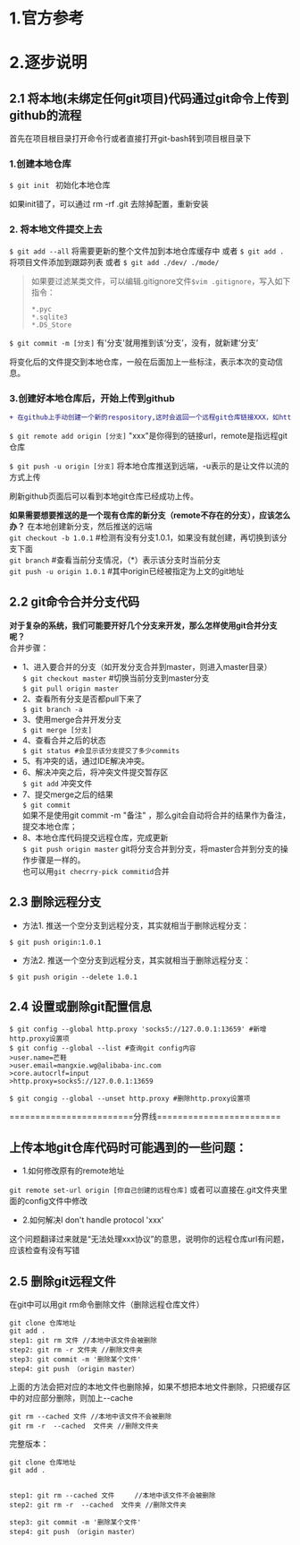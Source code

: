 # 1.官方参考

# 2.逐步说明
## 2.1 将本地(未绑定任何git项目)代码通过git命令上传到github的流程
首先在项目根目录打开命令行或者直接打开git-bash转到项目根目录下 
### 1.创建本地仓库
`$ git init ` 初始化本地仓库

如果init错了，可以通过 rm -rf .git 去除掉配置，重新安装

### 2. 将本地文件提交上去
`$ git add --all` 将需要更新的整个文件加到本地仓库缓存中
或者
`$ git add . ` 将项目文件添加到跟踪列表
或者
`$ git add ./dev/ ./mode/` 

> 如果要过滤某类文件，可以编辑.gitignore文件`$vim .gitignore`，写入如下指令：
> ```shell
> *.pyc
> *.sqlite3
> *.DS_Store

`$ git commit -m [分支]` 有'分支'就用推到该‘分支’，没有，就新建‘分支’

将变化后的文件提交到本地仓库，一般在后面加上一些标注，表示本次的变动信息。

### 3.创建好本地仓库后，开始上传到github

```diff
+ 在github上手动创建一个新的respository,这时会返回一个远程git仓库链接XXX，如http://.../XX.git
```
`$ git remote add origin [分支]` "xxx"是你得到的链接url，remote是指远程git仓库

`$ git push -u origin [分支]` 将本地仓库推送到远端，-u表示的是让文件以流的方式上传

刷新github页面后可以看到本地git仓库已经成功上传。


**如果需要想要推送的是一个现有仓库的新分支（remote不存在的分支），应该怎么办？**
在本地创建新分支，然后推送的远端<br>
`git checkout -b 1.0.1` #检测有没有分支1.0.1，如果没有就创建，再切换到该分支下面<br>
`git branch` #查看当前分支情况，（*）表示该分支时当前分支<br>
`git push -u origin 1.0.1` #其中origin已经被指定为上文的git地址<br>

## 2.2 git命令合并分支代码
**对于复杂的系统，我们可能要开好几个分支来开发，那么怎样使用git合并分支呢？**<br>
合并步骤：
- 1、进入要合并的分支（如开发分支合并到master，则进入master目录）<br>
`$ git checkout master` #切换当前分支到master分支<br>
`$ git pull origin master`<br>
- 2、查看所有分支是否都pull下来了<br>
`$ git branch -a`<br>
- 3、使用merge合并开发分支<br>
`$ git merge [分支]`<br>
- 4、查看合并之后的状态<br>
`$ git status #会显示该分支提交了多少commits`<br>
- 5、有冲突的话，通过IDE解决冲突。 <br>
- 6、解决冲突之后，将冲突文件提交暂存区<br>
`$ git add` 冲突文件<br>
- 7、提交merge之后的结果<br>
`$ git commit`<br>
如果不是使用git commit -m "备注" ，那么git会自动将合并的结果作为备注，提交本地仓库；<br>
- 8、本地仓库代码提交远程仓库，完成更新<br>
`$ git push origin master` git将分支合并到分支，将master合并到分支的操作步骤是一样的。<br>
也可以用`git checrry-pick commitid`合并<br>

## 2.3 删除远程分支
- 方法1. 推送一个空分支到远程分支，其实就相当于删除远程分支：
```shell
$ git push origin:1.0.1
```
- 方法2. 推送一个空分支到远程分支，其实就相当于删除远程分支：
```shell
$ git push origin --delete 1.0.1
```
## 2.4 设置或删除git配置信息
```shell
$ git config --global http.proxy 'socks5://127.0.0.1:13659' #新增http.proxy设置项
$ git config --global --list #查询git config内容
>user.name=芒鞋
>user.email=mangxie.wg@alibaba-inc.com
>core.autocrlf=input
>http.proxy=socks5://127.0.0.1:13659

$ git congig --global --unset http.proxy #删除http.proxy设置项
```

========================分界线========================

## 上传本地git仓库代码时可能遇到的一些问题：
- 1.如何修改原有的remote地址

`git remote set-url origin [你自己创建的远程仓库]` 或者可以直接在.git文件夹里面的config文件中修改

- 2.如何解决I don't handle protocol 'xxx'

这个问题翻译过来就是“无法处理xxx协议”的意思，说明你的远程仓库url有问题，应该检查有没有写错

## 2.5 删除git远程文件
在git中可以用git rm命令删除文件（删除远程仓库文件）
```shell
git clone 仓库地址
git add .
step1: git rm 文件 //本地中该文件会被删除
step2: git rm -r 文件夹 //删除文件夹
step3: git commit -m '删除某个文件'
step4: git push （origin master）
```
上面的方法会把对应的本地文件也删除掉，如果不想把本地文件删除，只把缓存区中的对应部分删除，则加上--cache
```shell
git rm --cached 文件 //本地中该文件不会被删除
git rm -r  --cached  文件夹 //删除文件夹
```
完整版本：
```shell
git clone 仓库地址
git add .
 
 
step1: git rm --cached 文件     //本地中该文件不会被删除
step2: git rm -r  --cached  文件夹 //删除文件夹
 
step3: git commit -m '删除某个文件'
step4: git push （origin master）
```
